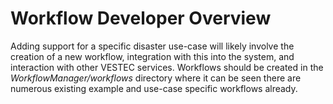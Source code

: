 # Workflow Developer Overview

Adding support for a specific disaster use-case will likely involve the creation of a new workflow, integration with this into the system, and interaction with other VESTEC services. Workflows should be created in the _WorkflowManager/workflows_ directory where it can be seen there are numerous existing example and use-case specific workflows already. 
